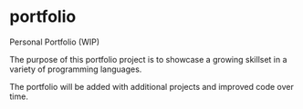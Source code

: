 # portfolio
Personal Portfolio (WIP)

The purpose of this portfolio project is to showcase a growing skillset in a variety of programming languages. 

The portfolio will be added with additional projects and improved code over time. 
